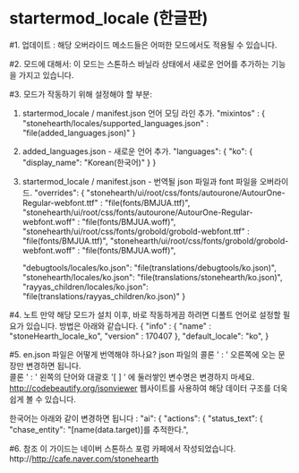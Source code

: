 # startermod_locale (한글판)


#1. 업데이트 : 
해당 오버라이드 메소드들은 어떠한 모드에서도 적용될 수 있습니다.


#2. 모드에 대해서:
이 모드는 스톤하스 바닐라 상태에서 새로운 언어를 추가하는 기능을 가지고 있습니다.


#3. 모드가 작동하기 위해 설정해야 할 부분:
1) startermod_locale / manifest.json 언어 모딩 라인 추가.
   "mixintos" : {
      "stonehearth/locales/supported_languages.json" : "file(added_languages.json)"
   }

2) added_languages.json - 새로운 언어 추가.
   "languages": {
      "ko": {
         "display_name": "Korean(한국어)"
      }
   }

3) startermod_locale / manifest.json - 번역될 json 파일과 font 파일을 오버라이드.
   "overrides": {
   	  "stonehearth/ui/root/css/fonts/autourone/AutourOne-Regular-webfont.ttf" : "file(fonts/BMJUA.ttf)",
   	  "stonehearth/ui/root/css/fonts/autourone/AutourOne-Regular-webfont.woff" : "file(fonts/BMJUA.woff)",
   	  "stonehearth/ui/root/css/fonts/grobold/grobold-webfont.ttf" : "file(fonts/BMJUA.ttf)",
   	  "stonehearth/ui/root/css/fonts/grobold/grobold-webfont.woff" : "file(fonts/BMJUA.woff)",
   
	  "debugtools/locales/ko.json": "file(translations/debugtools/ko.json)",
      "stonehearth/locales/ko.json": "file(translations/stonehearth/ko.json)",
	  "rayyas_children/locales/ko.json": "file(translations/rayyas_children/ko.json)"
   }

   
#4. 노트
만약 해당 모드가 설치 이후, 바로 작동하게끔 하려면 디폴트 언어로 설정할 필요가 있습니다. 방법은 아래와 같습니다.
   {
	   "info" : {
		  "name" : "stoneHearth_locale_ko", 
		  "version" : 170407
	     },
	    "default_locale": "ko",
   }

   
#5. en.json 파일은 어떻게 번역해야 하나요?
json 파일의 콜론 ' : ' 오른쪽에 오는 문장만 변경하면 됩니다.  
콜론 ' : ' 왼쪽의 단어와  대괄호 '[ ] ' 에 둘러쌓인 변수명은 변경하지 마세요.
 http://codebeautify.org/jsonviewer  웹사이트를 사용하여 해당 데이터 구조를 더욱 쉽게 볼 수 있습니다.

한국어는 아래와 같이 변경하면 됩니다 :
  "ai": {
   "actions": {
      "status_text": {
         "chase_entity": "[name(data.target)]를 추적한다.",
		 
		 
#6. 참조
이 가이드는 네이버 스톤하스 포럼 카페에서 작성되었습니다.
http://http://cafe.naver.com/stonehearth  
